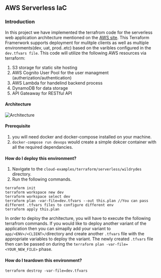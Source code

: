 ## AWS Serverless IaC

### Introduction

In this project we have implemented the terrafrom code for the serverless web application architecture mentioned on the [AWS site](https://aws.amazon.com/getting-started/hands-on/build-serverless-web-app-lambda-apigateway-s3-dynamodb-cognito/). This Terraform Framerwork supports deployment for mulitple clients as well as multiple environments(dev, uat, prod..etc) based on the varibles configured in the `dev.tfvars file`. This code will utilize the following AWS resources via terraform:

1. S3 storage for static site hosting
2. AWS Cognito User Pool for the user managment (autherization/authentication)
3. AWS Lambda for handelind backend process
4. DynamoDB for data storage 
5. API Gateaway for RESTful API  


#### Architecture

![Architecture](https://d1.awsstatic.com/Test%20Images/Kate%20Test%20Images/Serverless_Web_App_LP_assets-04.094e0479bc43ee7ecbbd1f7cc37ab90b83fe5e73.png)



#### Prerequisite
1. you will need docker and docker-compose installed on your machine.
2. `docker-compose run devops` would create a simple dokcer container with all the required dependancies. 

#### How do I deploy this environment?

1. Navigate to the `cloud-examples/terraform/serverless/wildrydes` directory.
2. Run the following commands.

```Shell
terraform init
terraform workspace new dev
terraform workspace select dev
terraform plan -var-file=dev.tfvars --out this.plan //You can pass different .tfvars files to configure different env
terraform apply this.plan
```

In order to deploy the architecture, you will have to execute the following terrafrom commands. If you would like to deploy another variant of the application then you can simaplly add your variant to `app/<ENV>/<CLIENT>/`directory and create another `.tfvars` file with the appropriate variables to deploy the variant. The newly created `.tfvars` file then can be passed on during the `terraform plan -var-file=<YOUR_NEW_FILE>` phase.


#### How do I teardown this environment?
```Shell
terraform destroy -var-file=dev.tfvars 
```